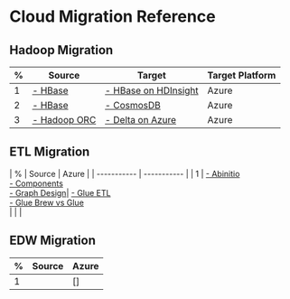 # Cloud Migration Reference 

## Hadoop Migration 

 | % | Source  | Target | Target Platform |
 |  ----------- | -----------  | -----------  | -----------  | 
 | 1 | [- HBase](https://hbase.apache.org) 		| [- HBase on HDInsight](https://docs.microsoft.com/en-us/azure/data-factory/connector-hbase?tabs=data-factory) | Azure |
 | 2 | [- HBase](https://hbase.apache.org) 		| [- CosmosDB](https://docs.microsoft.com/en-us/azure/cosmos-db/sql/migrate-hbase-to-cosmos-db) | Azure |
 | 3 | [- Hadoop ORC](https://orc.apache.org) 	| [- Delta on Azure](https://docs.microsoft.com/en-us/azure/data-factory/format-delta) | Azure |
 
 ## ETL Migration
 
 | % | Source  | Azure | 
 |  ----------- | -----------  | 
 | 1 | [- Abinitio](https://www.abinitio.com) </br> [- Components](http://abinitio-components.blogspot.com) </br> [- Graph Design](http://abinitio-graph.blogspot.com)| [- Glue ETL](https://aws.amazon.com/glue/features/) </br> [- Glue Brew vs Glue](https://cloudacademy.com/course/management-saa-c03/aws-glue-databrew-vs-glue-studio/) </br> |  |  |
 
 ## EDW Migration
 
 | % | Source  | Azure | 
 |  ----------- | -----------  | -----------  | 
 | 1 |  | [] | [] | [- Azure Data Loading Strategy](https://learn.microsoft.com/en-us/azure/synapse-analytics/sql-data-warehouse/design-elt-data-loading) </br> [- Data migration using ADF and Synapse Pipeline](https://learn.microsoft.com/en-us/azure/data-factory/load-azure-sql-data-warehouse?toc=%2Fazure%2Fsynapse-analytics%2Fsql-data-warehouse%2Ftoc.json&tabs=data-factory) |
 
